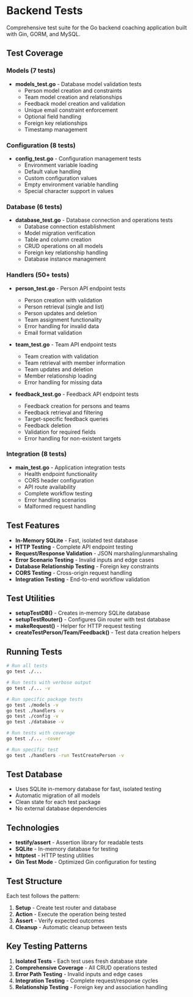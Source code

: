 # Backend Tests

Comprehensive test suite for the Go backend coaching application built with Gin, GORM, and MySQL.

## Test Coverage

### Models (7 tests)
- **models_test.go** - Database model validation tests
  - Person model creation and constraints
  - Team model creation and relationships
  - Feedback model creation and validation
  - Unique email constraint enforcement
  - Optional field handling
  - Foreign key relationships
  - Timestamp management

### Configuration (8 tests)
- **config_test.go** - Configuration management tests
  - Environment variable loading
  - Default value handling
  - Custom configuration values
  - Empty environment variable handling
  - Special character support in values

### Database (6 tests)
- **database_test.go** - Database connection and operations tests
  - Database connection establishment
  - Model migration verification
  - Table and column creation
  - CRUD operations on all models
  - Foreign key relationship handling
  - Database instance management

### Handlers (50+ tests)
- **person_test.go** - Person API endpoint tests
  - Person creation with validation
  - Person retrieval (single and list)
  - Person updates and deletion
  - Team assignment functionality
  - Error handling for invalid data
  - Email format validation

- **team_test.go** - Team API endpoint tests
  - Team creation with validation
  - Team retrieval with member information
  - Team updates and deletion
  - Member relationship loading
  - Error handling for missing data

- **feedback_test.go** - Feedback API endpoint tests
  - Feedback creation for persons and teams
  - Feedback retrieval and filtering
  - Target-specific feedback queries
  - Feedback deletion
  - Validation for required fields
  - Error handling for non-existent targets

### Integration (8 tests)
- **main_test.go** - Application integration tests
  - Health endpoint functionality
  - CORS header configuration
  - API route availability
  - Complete workflow testing
  - Error handling scenarios
  - Malformed request handling

## Test Features

- **In-Memory SQLite** - Fast, isolated test database
- **HTTP Testing** - Complete API endpoint testing
- **Request/Response Validation** - JSON marshaling/unmarshaling
- **Error Scenario Testing** - Invalid inputs and edge cases
- **Database Relationship Testing** - Foreign key constraints
- **CORS Testing** - Cross-origin request handling
- **Integration Testing** - End-to-end workflow validation

## Test Utilities

- **setupTestDB()** - Creates in-memory SQLite database
- **setupTestRouter()** - Configures Gin router with test database
- **makeRequest()** - Helper for HTTP request testing
- **createTestPerson/Team/Feedback()** - Test data creation helpers

## Running Tests

```bash
# Run all tests
go test ./...

# Run tests with verbose output
go test ./... -v

# Run specific package tests
go test ./models -v
go test ./handlers -v
go test ./config -v
go test ./database -v

# Run tests with coverage
go test ./... -cover

# Run specific test
go test ./handlers -run TestCreatePerson -v
```

## Test Database

- Uses SQLite in-memory database for fast, isolated testing
- Automatic migration of all models
- Clean state for each test package
- No external database dependencies

## Technologies

- **testify/assert** - Assertion library for readable tests
- **SQLite** - In-memory database for testing
- **httptest** - HTTP testing utilities
- **Gin Test Mode** - Optimized Gin configuration for testing

## Test Structure

Each test follows the pattern:
1. **Setup** - Create test router and database
2. **Action** - Execute the operation being tested
3. **Assert** - Verify expected outcomes
4. **Cleanup** - Automatic cleanup between tests

## Key Testing Patterns

1. **Isolated Tests** - Each test uses fresh database state
2. **Comprehensive Coverage** - All CRUD operations tested
3. **Error Path Testing** - Invalid inputs and edge cases
4. **Integration Testing** - Complete request/response cycles
5. **Relationship Testing** - Foreign key and association handling
